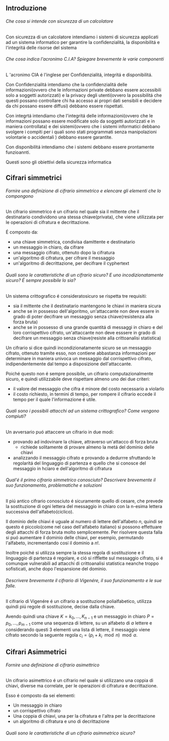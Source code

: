 ## Introduzione
###### Che cosa si intende con sicurezza di un calcolatore
Con sicurezza di un calcolatore intendiamo i sistemi di sicurezza applicati ad un sistema informatico per garantire la confidenzialitá, la disponibilitá e l'integritá delle risorse del sistema
###### Che cosa indica l'acronimo C.I.A? Spiegare brevemente le varie componenti
L 'acronimo CIA é l'inglese per Confidenzialitá, integritá e disponibilitá.

Con Confidenzialitá intendiamo che la confidenzialitá delle informazioni(ovvero che le informazioni private debbano essere accessibili solo a soggetti autorizzati) e la privacy degli utenti(ovvero la possibilitá che questi possano controllare chi ha accesso ai propri dati sensibili e decidere da chi possano essere diffusi) debbano essere rispettati.

Con integrtá intendiamo che l'integritá delle informazioni(ovvero che le informazioni possano essere modificate solo da soggetti autorizzati e in maniera controllata) e dei sistemi(ovvero che i sistemi informatici debbano svolgere i compiti per i quali sono stati programmati senza manipolazioni volontarie o accidentali ) debbano essere garantite.

Con disponibilitá intendiamo che i sistemi debbano essere prontamente funzioannti.

Questi sono gli obiettivi della sicurezza informatica
## Cifrari simmetrici
###### Fornire una definizione di cifrario simmetrico e elencare gli elementi che lo compongono
Un cifrario simmetrico é un cifrario nel quale sia il mittente che il destinatario condividono una stessa chiave(privata), che viene utilizzata per le operazioni di cifratura e decrittazione.

É composto da:
- una chiave simmetrica, condivisa damittente e destinatario
- un messaggio in chiaro, da cifrare
- una messaggio cifrato, ottenuto dopo la cifratura
- un'algoritmo di cifratura, per cifrare il messaggio
- un'algoritmo di decrittazione, per decifrare il cyphertext
###### Quali sono le caratteristiche di un cifrario sicuro? E uno incodizionatamente sicuro? É sempre possibile lo sia?
Un sistema crittografico  é consideratosicuro se rispetta tre requisiti:
- sia il mittente che il destinatario mantengono le chiavi in maniera sicura
- anche se in possesso dell'algoritmo, un'attaccante non deve essere in grado di poter decifrare un messaggio senza chiave(resistenza alla forza bruta)
- anche se in possesso di una grande quantitá di messaggi in chiaro e del loro corrispettivo cifrato, un'attaccante non deve esssere in grado di decifrare un messaggio senza chiave(resiste alla crittoanalisi statistica)

Un cifrario si dice quindi incondizionatamente sicuro se un messaggio cifrato, ottenuto tramite esso, non contiene abbastanza informazioni per determinare in maniera univoca un messaggio dal corrispettivo cifrato, indipendentemente dal tempo a disposizione dell'attaccante.

Poiché questo non é sempre possibile, un cifrario computazionalmente sicuro, e quindi utilizzabile deve rispettare almeno uno dei due criteri:
- il valore del messaggio che cifra é minore del costo necessario a violarlo
- il costo richiesto, in termini di tempo, per rompere il cifrario eccede il tempo per il quale l'informazione é utile.
###### Quali sono i possibili attacchi ad un sistema crittografico? Come vengono compiuti?
Un avversario puó attaccere un cifrario in due modi:
- provando ad indovinare la chiave, attraverso un'attacco di forza bruta
	- richiede solitamente di provare almeno la metá del dominio delle chiavi
- analizzando il messaggio cifrato e provando a dedurrre  sfruttando le regolaritá del linguaggio di partenza e quello che si conosce del messaggio in hciaro e dell'algoritmo di cifratura
###### Qual'é il primo cifrario simmetrico conosciuto? Descrivere brevemente il suo funzionamento, problematiche e soluzioni
Il piú antico cifrario conosciuto é sicuramente quello di cesare, che prevede la sostituzione di ogni lettera del messaggio in chiaro con la n-esima lettera successiva dell'alfabeto(ciclico).

Il dominio delle chiavi é uguale al numero di lettere dell'alfabeto $n$, quindi se questo é piccolo(come nel caso dell'alfabeto italiano) si possono effettuare degli attacchi di forza bruta molto semplicemente. Per risolvere questa falla si puó aumentare il dominio delle chiavi, per esempio, permutando l'alfabeto, incrementando cosí il dominio a $n!$.

Inoltre poiché si utilizza sempre la stessa regola di sostituzione e il linguaggio di partenza é regolare, e ció si rifflette sul messaggio cifrato, si é comunque vulnerabili ad attacchi di crittoanalisi statistica neanche troppo sofisticati, anche dopo l'espansione del dominio.
###### Descrivere brevemente il cifrario di Vigenére, il suo funzionamento e le sue falle.
Il cifrario di Vigenére é un cifrario a sostituzione polialfabetico, utilizza quindi piú regole di sostituzione, decise dalla chiave.

Avendo quindi una chiave $K=k_0,\dots,K_{n-1}$ e un messaggio in chiaro $P=p_0,\dots,p_{m-1}$ come una sequenza di lettere, su un alfabeto di $a$ lettere e considerando questi 3 elementi una lista di lettere, il messaggio viene cifrato secondo la seguente regola $c_i=(p_i+k_i\mod n)\mod a$.


## Cifrari Asimmetrici
###### Fornire una definizione di cifrario asimettrico
Un cifrario asimettrico é un cifrario nel quale si utilizzano una coppia di chiavi, diverse ma correlate, per le operazioni di cifratura e decrittazione.

Esso é composto da sei elementi:
- Un messaggio in chiaro
- un corrispettivo cifrato
- Una coppia di chiavi, una per la cifratura e l'altra per la decrittazione
- un algoritmo di cifratura e uno di decrittazione
###### Quali sono le caratteristiche di un cifrario asimmetrico sicuro?